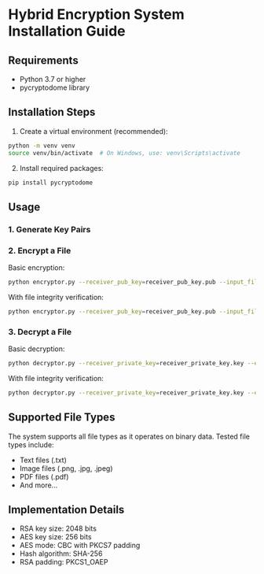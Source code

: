 # Hybrid Encryption System Installation Guide

## Requirements
- Python 3.7 or higher
- pycryptodome library

## Installation Steps

1. Create a virtual environment (recommended):
```bash
python -m venv venv
source venv/bin/activate  # On Windows, use: venv\Scripts\activate
```

2. Install required packages:
```bash
pip install pycryptodome
```

## Usage

### 1. Generate Key Pairs

### 2. Encrypt a File
Basic encryption:
```bash
python encryptor.py --receiver_pub_key=receiver_pub_key.pub --input_file=file_to_encrypt.txt --output_encrypted_file=encrypted_file.txt --output_encrypted_symmetric_key=encrypted_key.key
```

With file integrity verification:
```bash
python encryptor.py --receiver_pub_key=receiver_pub_key.pub --input_file=file_to_encrypt.txt --output_encrypted_file=encrypted_file.txt --output_encrypted_symmetric_key=encrypted_key.key --sender_private_key=sender_private_key.key --output_signature=signature.sig
```

### 3. Decrypt a File
Basic decryption:
```bash
python decryptor.py --receiver_private_key=receiver_private_key.key --encrypted_key=encrypted_key.key --input_file=encrypted_file.txt --output_decrypted_file=decrypted_file.txt
```

With file integrity verification:
```bash
python decryptor.py --receiver_private_key=receiver_private_key.key --encrypted_key=encrypted_key.key --input_file=encrypted_file.txt --output_decrypted_file=decrypted_file.txt --sender_public_key=sender_pub_key.pub --signature=signature.sig
```

## Supported File Types
The system supports all file types as it operates on binary data. Tested file types include:
- Text files (.txt)
- Image files (.png, .jpg, .jpeg)
- PDF files (.pdf)
- And more...

## Implementation Details
- RSA key size: 2048 bits
- AES key size: 256 bits
- AES mode: CBC with PKCS7 padding
- Hash algorithm: SHA-256
- RSA padding: PKCS1_OAEP